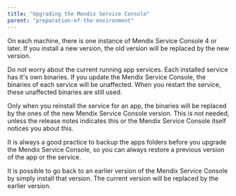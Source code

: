 ```yaml
---
title: "Upgrading the Mendix Service Console"
parent: "preparation-of-the-environment"
---
```

On each machine, there is one instance of Mendix Service Console 4 or later. If you install a new version, the old version will be replaced by the new version.

Do not worry about the current running app services. Each installed service has it's own binaries. If you update the Mendix Service Console, the binaries of each service will be unaffected. When you restart the service, these unaffected binaries are still used.

Only when you reinstall the service for an app, the binaries will be replaced by the ones of the new Mendix Service Console version. This is not needed, unless the release notes indicates this or the Mendix Service Console itself notices you about this.

It is always a good practice to backup the apps folders before you upgrade the Mendix Service Console, so you can always restore a previous version of the app or the service.

It is possible to go back to an earlier version of the Mendix Service Console by simply install that version. The current version will be replaced by the earlier version.

